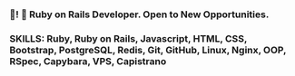 ### 👋!   💎 Ruby on Rails Developer. Open to New Opportunities.
### SKILLS: Ruby, Ruby on Rails, Javascript, HTML, CSS, Bootstrap, PostgreSQL, Redis, Git, GitHub, Linux, Nginx, OOP, RSpec, Capybara, VPS, Capistrano
<!--
**Lemeri02/Lemeri02** is a ✨ _special_ ✨ repository because its `README.md` (this file) appears on your GitHub profile.

Here are some ideas to get you started:

- 🔭 I’m currently working on ...
- 🌱 I’m currently learning ...
- 👯 I’m looking to collaborate on ...
- 🤔 I’m looking for help with ...
- 💬 Ask me about ...
- 📫 How to reach me: ...
- 😄 Pronouns: ...
- ⚡ Fun fact: ...
-->
